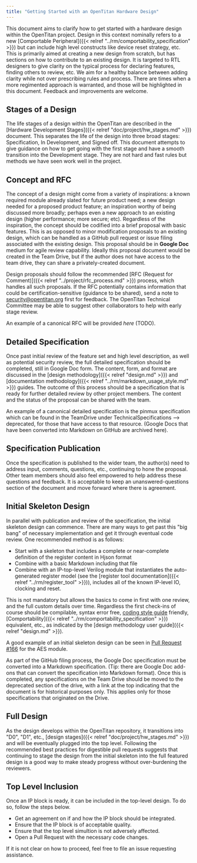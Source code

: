 ```yaml
---
title: "Getting Started with an OpenTitan Hardware Design"
---
```


This document aims to clarify how to get started with a hardware design within the OpenTitan project.
Design in this context nominally refers to a new [Comportable Peripheral]({{< relref "../rm/comportability_specification" >}}) but can include high level constructs like device reset strategy, etc.
This is primarily aimed at creating a new design from scratch, but has sections on how to contribute to an existing design.
It is targeted to RTL designers to give clarity on the typical process for declaring features, finding others to review, etc.
We aim for a healthy balance between adding clarity while not over prescribing rules and process.
There are times when a more regimented approach is warranted, and those will be highlighted in this document.
Feedback and improvements are welcome.


## Stages of a Design

The life stages of a design within the OpenTitan are described in the [Hardware Development Stages]({{< relref "doc/project/hw_stages.md" >}}) document.
This separates the life of the design into three broad stages: Specification, In Development, and Signed off.
This document attempts to give guidance on how to get going with the first stage and have a smooth transition into the Development stage.
They are not hard and fast rules but methods we have seen work well in the project.


## Concept and RFC

The concept of a design might come from a variety of inspirations: a known required module already slated for future product need; a new design needed for a proposed product feature; an inspiration worthy of being discussed more broadly; perhaps even a new approach to an existing design (higher performance; more secure; etc).
Regardless of the inspiration, the concept should be codified into a brief proposal with basic features.
This is as opposed to minor modification proposals to an existing design, which can be handled as a GitHub pull request or issue filing associated with the existing design.
This proposal should be in **Google Doc** medium for agile review capability.
Ideally this proposal document would be created in the Team Drive, but if the author does not have access to the team drive, they can share a privately-created document.

Design proposals should follow the recommended [RFC (Request for Comment)]({{< relref "../project/rfc_process.md" >}}) process, which handles all such proposals.
If the RFC potentially contains information that could be certification-sensitive (guidance to be shared), send a note to security@opentitan.org first for feedback.
The OpenTitan Technical Committee may be able to suggest other collaborators to help with early stage review.

An example of a canonical RFC will be provided *here* (TODO).


## Detailed Specification

Once past initial review of the feature set and high level description, as well as potential security review, the full detailed specification should be completed, still in Google Doc form.
The content, form, and format are discussed in the [design methodology]({{< relref "design.md" >}}) and [documentation methodology]({{< relref "../rm/markdown_usage_style.md" >}}) guides.
The outcome of this process should be a specification that is ready for further detailed review by other project members.
The content and the status of the proposal can be shared with the team.

An example of a canonical detailed specification is the pinmux specification which can be found in the TeamDrive under TechnicalSpecifications --> deprecated, for those that have access to that resource.
(Google Docs that have been converted into Markdown on GitHub are archived here).


## Specification Publication

Once the specification is published to the wider team, the author(s) need to address input, comments, questions, etc., continuing to hone the proposal.
Other team members should also feel empowered to help address these questions and feedback.
It is acceptable to keep an unanswered-questions section of the document and move forward where there is agreement.


## Initial Skeleton Design

In parallel with publication and review of the specification, the initial skeleton design can commence.
There are many ways to get past this "big bang" of necessary implementation and get it through eventual code review.
One recommended method is as follows:
* Start with a skeleton that includes a complete or near-complete definition of the register content in Hjson format
* Combine with a basic Markdown including that file
* Combine with an IP-top-level Verilog module that instantiates the auto-generated register model (see the [register tool documentation]({{< relref "../rm/register_tool" >}})), includes all of the known IP-level IO, clocking and reset.

This is not mandatory but allows the basics to come in first with one review, and the full custom details over time.
Regardless the first check-ins of course should be compilable, syntax error free,
[coding style guide](https://github.com/lowRISC/style-guides/blob/master/VerilogCodingStyle.md)
friendly, [Comportability]({{< relref "../rm/comportability_specification" >}}) equivalent, etc., as indicated by the [design methodology user guide]({{< relref "design.md" >}}).

A good example of an initial skeleton design can be seen in [Pull Request #166](https://github.com/lowRISC/opentitan/pull/166) for the AES module.

As part of the GitHub filing process, the Google Doc specification must be converted into a Markdown specification.
(Tip: there are Google Doc add-ons that can convert the specification into Markdown format).
Once this is completed, any specifications on the Team Drive should be moved to the deprecated section of the drive, with a link at the top indicating that the document is for historical purposes only.
This applies only for those specifications that originated on the Drive.


## Full Design

As the design develops within the OpenTitan repository, it transitions into "D0", "D1", etc., [design stages]({{< relref "doc/project/hw_stages.md" >}}) and will be eventually plugged into the top level.
Following the recommended best practices for digestible pull requests suggests that continuing to stage the design from the initial skeleton into the full featured design is a good way to make steady progress without over-burdening the reviewers.

## Top Level Inclusion

Once an IP block is ready, it can be included in the top-level design.
To do so, follow the steps below.

* Get an agreement on if and how the IP block should be integrated.
* Ensure that the IP block is of acceptable quality.
* Ensure that the top level simultion is not adversely affected.
* Open a Pull Request with the necessary code changes.

If it is not clear on how to proceed, feel free to file an issue requesting assistance.
